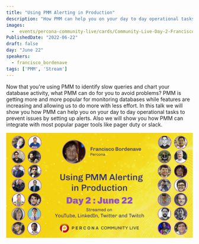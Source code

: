 ```yaml
---
title: "Using PMM Alerting in Production"
description: "How PMM can help you on your day to day operational tasks to prevent issues and how PMM can integrate with most popular pager tools"
images:
  -  events/percona-community-live/cards/Community-Live-Day-2-Francisco-Bordenave.jpg
PublishedDate: "2022-06-22"
draft: false
day: "June 22"
speakers:
  - francisco_bordenave
tags: ['PMM', 'Stream']
---
```


Now that you're using PMM to identify slow queries and chart your database activity, what PMM can do for you to avoid problems? PMM is getting more and more popular for monitoring databases while features are increasing and allowing us to do more with less effort. In this talk we will show you how PMM can help you on your day to day operational tasks to prevent issues by setting up alerts. Also we will show you how PMM can integrate with most popular pager tools like pager duty or slack.


![Using PMM Alerting in Production](events/percona-community-live/cards/Community-Live-Day-2-Francisco-Bordenave.jpg)